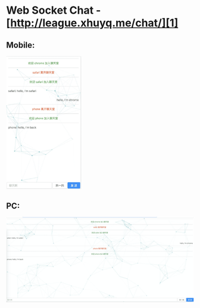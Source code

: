# Web Socket Chat - [http://league.xhuyq.me/chat/][1]

## Mobile:

<img src="mobile.png" width="40%">

## PC:

<img src="pc.png" >

[1]: http://league.xhuyq.me/chat/
